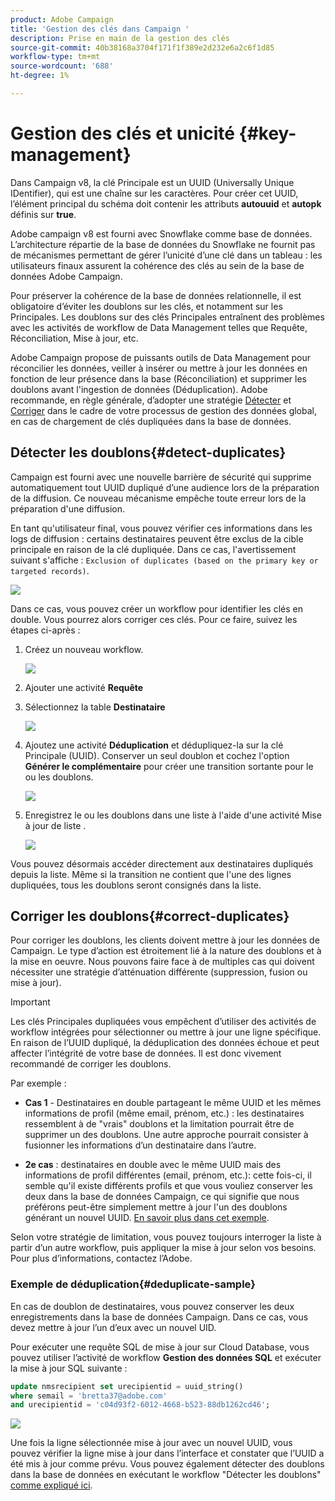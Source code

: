 ```yaml
---
product: Adobe Campaign
title: 'Gestion des clés dans Campaign '
description: Prise en main de la gestion des clés
source-git-commit: 40b38168a3704f171f1f389e2d232e6a2c6f1d85
workflow-type: tm+mt
source-wordcount: '688'
ht-degree: 1%

---
```


# Gestion des clés et unicité {#key-management}

Dans Campaign v8, la clé Principale est un UUID (Universally Unique IDentifier), qui est une chaîne sur les caractères. Pour créer cet UUID, l’élément principal du schéma doit contenir les attributs **autouuid** et **autopk** définis sur **true**.

Adobe campaign v8 est fourni avec Snowflake comme base de données. L’architecture répartie de la base de données du Snowflake ne fournit pas de mécanismes permettant de gérer l’unicité d’une clé dans un tableau : les utilisateurs finaux assurent la cohérence des clés au sein de la base de données Adobe Campaign.

Pour préserver la cohérence de la base de données relationnelle, il est obligatoire d’éviter les doublons sur les clés, et notamment sur les Principales. Les doublons sur des clés Principales entraînent des problèmes avec les activités de workflow de Data Management telles que Requête, Réconciliation, Mise à jour, etc.

Adobe Campaign propose de puissants outils de Data Management pour réconcilier les données, veiller à insérer ou mettre à jour les données en fonction de leur présence dans la base (Réconciliation) et supprimer les doublons avant l&#39;ingestion de données (Déduplication). Adobe recommande, en règle générale, d’adopter une stratégie [Détecter](#detect-duplicates) et [Corriger](#correct-duplicates) dans le cadre de votre processus de gestion des données global, en cas de chargement de clés dupliquées dans la base de données.

## Détecter les doublons{#detect-duplicates}

Campaign est fourni avec une nouvelle barrière de sécurité qui supprime automatiquement tout UUID dupliqué d’une audience lors de la préparation de la diffusion. Ce nouveau mécanisme empêche toute erreur lors de la préparation d&#39;une diffusion.

En tant qu&#39;utilisateur final, vous pouvez vérifier ces informations dans les logs de diffusion : certains destinataires peuvent être exclus de la cible principale en raison de la clé dupliquée. Dans ce cas, l&#39;avertissement suivant s&#39;affiche : `Exclusion of duplicates (based on the primary key or targeted records)`.

![](assets/delivery-log-duplicates.png)

Dans ce cas, vous pouvez créer un workflow pour identifier les clés en double. Vous pourrez alors corriger ces clés. Pour ce faire, suivez les étapes ci-après :

1. Créez un nouveau workflow.

   ![](assets/new-wf.png)

1. Ajouter une activité **Requête**
1. Sélectionnez la table **Destinataire**

   ![](assets/add-query-on-rcp.png)

1. Ajoutez une activité **Déduplication** et dédupliquez-la sur la clé Principale (UUID). Conserver un seul doublon et cochez l&#39;option **Générer le complémentaire** pour créer une transition sortante pour le ou les doublons.

   ![](assets/deduplicate.png)

1. Enregistrez le ou les doublons dans une liste à l&#39;aide d&#39;une activité Mise à jour de liste .

   ![](assets/list-update.png)

Vous pouvez désormais accéder directement aux destinataires dupliqués depuis la liste. Même si la transition ne contient que l&#39;une des lignes dupliquées, tous les doublons seront consignés dans la liste.


## Corriger les doublons{#correct-duplicates}

Pour corriger les doublons, les clients doivent mettre à jour les données de Campaign. Le type d’action est étroitement lié à la nature des doublons et à la mise en oeuvre. Nous pouvons faire face à de multiples cas qui doivent nécessiter une stratégie d’atténuation différente (suppression, fusion ou mise à jour).

>[!IMPORTANT]
>
>Les clés Principales dupliquées vous empêchent d’utiliser des activités de workflow intégrées pour sélectionner ou mettre à jour une ligne spécifique. En raison de l’UUID dupliqué, la déduplication des données échoue et peut affecter l’intégrité de votre base de données. Il est donc vivement recommandé de corriger les doublons.

Par exemple :

* **Cas 1**  - Destinataires en double partageant le même UUID et les mêmes informations de profil (même email, prénom, etc.) : les destinataires ressemblent à de &quot;vrais&quot; doublons et la limitation pourrait être de supprimer un des doublons.
Une autre approche pourrait consister à fusionner les informations d’un destinataire dans l’autre.

* **2e cas**  : destinataires en double avec le même UUID mais des informations de profil différentes (email, prénom, etc.):
cette fois-ci, il semble qu&#39;il existe différents profils et que vous vouliez conserver les deux dans la base de données Campaign, ce qui signifie que nous préférons peut-être simplement mettre à jour l&#39;un des doublons générant un nouvel UUID. [En savoir plus dans cet exemple](#deduplicate-sample).

Selon votre stratégie de limitation, vous pouvez toujours interroger la liste à partir d’un autre workflow, puis appliquer la mise à jour selon vos besoins. Pour plus d’informations, contactez l’Adobe.

### Exemple de déduplication{#deduplicate-sample}

En cas de doublon de destinataires, vous pouvez conserver les deux enregistrements dans la base de données Campaign. Dans ce cas, vous devez mettre à jour l’un d’eux avec un nouvel UID.

Pour exécuter une requête SQL de mise à jour sur Cloud Database, vous pouvez utiliser l’activité de workflow **Gestion des données SQL** et exécuter la mise à jour SQL suivante :

```sql
update nmsrecipient set urecipientid = uuid_string()
where semail = 'bretta37@adobe.com'
and urecipientid = 'c04d93f2-6012-4668-b523-88db1262cd46';
```

![](assets/sql-data-management.png)

Une fois la ligne sélectionnée mise à jour avec un nouvel UUID, vous pouvez vérifier la ligne mise à jour dans l’interface et constater que l’UUID a été mis à jour comme prévu. Vous pouvez également détecter des doublons dans la base de données en exécutant le workflow &quot;Détecter les doublons&quot; [comme expliqué ici](#detect-duplicates).
